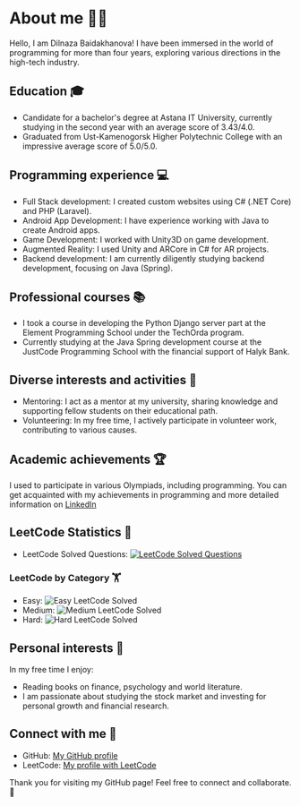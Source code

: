# About me 👩‍💻

Hello, I am Dilnaza Baidakhanova! I have been immersed in the world of programming for more than four years, exploring various directions in the high-tech industry.

## Education 🎓

- Candidate for a bachelor's degree at Astana IT University, currently studying in the second year with an average score of 3.43/4.0.
- Graduated from Ust-Kamenogorsk Higher Polytechnic College with an impressive average score of 5.0/5.0.

## Programming experience 💻

- Full Stack development: I created custom websites using C# (.NET Core) and PHP (Laravel).
- Android App Development: I have experience working with Java to create Android apps.
- Game Development: I worked with Unity3D on game development.
- Augmented Reality: I used Unity and ARCore in C# for AR projects.
- Backend development: I am currently diligently studying backend development, focusing on Java (Spring).

## Professional courses 📚

- I took a course in developing the Python Django server part at the Element Programming School under the TechOrda program.
- Currently studying at the Java Spring development course at the JustCode Programming School with the financial support of Halyk Bank.

## Diverse interests and activities 🌟

- Mentoring: I act as a mentor at my university, sharing knowledge and supporting fellow students on their educational path.
- Volunteering: In my free time, I actively participate in volunteer work, contributing to various causes.

## Academic achievements 🏆

I used to participate in various Olympiads, including programming. You can get acquainted with my achievements in programming and more detailed information on [LinkedIn](https://www.linkedin.com/in/dilnaza-baidakhanova/ )

## LeetCode Statistics 🤖

- LeetCode Solved Questions: [![LeetCode Solved Questions](https://img.shields.io/badge/LeetCode-Your_Solved_Questions-brightgreen)](link_to_your_leetcode_profile)

### LeetCode by Category 🏋️

- Easy: ![Easy LeetCode Solved](https://img.shields.io/badge/Easy-XX-brightgreen)
- Medium: ![Medium LeetCode Solved](https://img.shields.io/badge/Medium-XX-brightgreen)
- Hard: ![Hard LeetCode Solved](https://img.shields.io/badge/Hard-XX-brightgreen)

## Personal interests 📖

In my free time I enjoy:

- Reading books on finance, psychology and world literature.
- I am passionate about studying the stock market and investing for personal growth and financial research.

## Connect with me 🚀

- GitHub: [My GitHub profile](https://github.com/dillnaza )
- LeetCode: [My profile with LeetCode](https://leetcode.com/dillnazza )

Thank you for visiting my GitHub page! Feel free to connect and collaborate. 🚀
